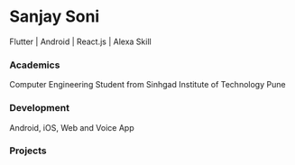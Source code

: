 # Sanjay Soni
Flutter | Android | React.js | Alexa Skill

### Academics

Computer Engineering Student from Sinhgad Institute of Technology Pune

### Development

Android, iOS, Web and Voice App 



### Projects
